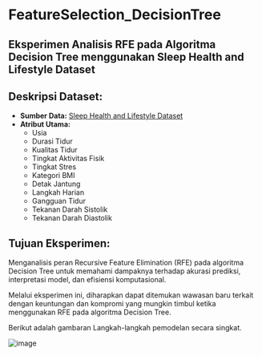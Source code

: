 # FeatureSelection_DecisionTree
## Eksperimen Analisis RFE pada Algoritma Decision Tree menggunakan Sleep Health and Lifestyle Dataset

## Deskripsi Dataset:
- **Sumber Data:** [Sleep Health and Lifestyle Dataset](https://www.kaggle.com/datasets/uom190346a/sleep-health-and-lifestyle-dataset)
- **Atribut Utama:**
  - Usia
  - Durasi Tidur
  - Kualitas Tidur
  - Tingkat Aktivitas Fisik
  - Tingkat Stres
  - Kategori BMI
  - Detak Jantung
  - Langkah Harian
  - Gangguan Tidur
  - Tekanan Darah Sistolik
  - Tekanan Darah Diastolik

## Tujuan Eksperimen:
Menganalisis peran Recursive Feature Elimination (RFE) pada algoritma Decision Tree untuk memahami dampaknya terhadap akurasi prediksi, interpretasi model, dan efisiensi komputasional.

Melalui eksperimen ini, diharapkan dapat ditemukan wawasan baru terkait dengan keuntungan dan kompromi yang mungkin timbul ketika menggunakan RFE pada algoritma Decision Tree.

Berikut adalah gambaran Langkah-langkah pemodelan secara singkat.

![image](https://github.com/cene-le/FeatureSelection_DecisionTree/assets/85781544/ca04851f-a6c6-49fe-aa54-f89852778dec)



